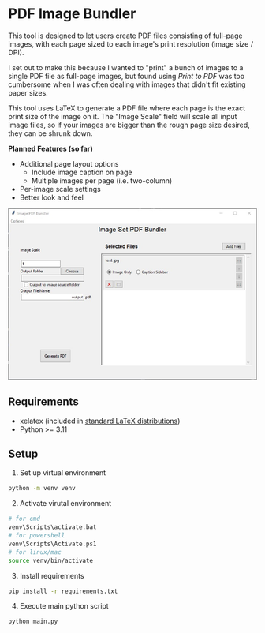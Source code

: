 # PDF Image Bundler

This tool is designed to let users create PDF files consisting of full-page images, with each page sized to each image's print resolution (image size / DPI).

I set out to make this because I wanted to "print" a bunch of images to a single PDF file as full-page images, but found using *Print to PDF* was too cumbersome when I was often dealing with images that didn't fit existing paper sizes.

This tool uses LaTeX to generate a PDF file where each page is the exact print size of the image on it. The "Image Scale" field will scale all input image files, so if your images are bigger than the rough page size desired, they can be shrunk down.

**Planned Features (so far)**
- Additional page layout options
    - Include image caption on page
    - Multiple images per page (i.e. two-column)
- Per-image scale settings
- Better look and feel

![UI window](./docs/window2.jpg)


## Requirements

- xelatex (included in [standard LaTeX distributions](https://www.latex-project.org/get/))
- Python >= 3.11

## Setup

1. Set up virtual environment

```sh
python -m venv venv
```

2. Activate virutal environment
```sh
# for cmd
venv\Scripts\activate.bat
# for powershell
venv\Scripts\Activate.ps1
# for linux/mac
source venv/bin/activate
```

3. Install requirements
```sh
pip install -r requirements.txt
```

4. Execute main python script

```sh
python main.py
```
